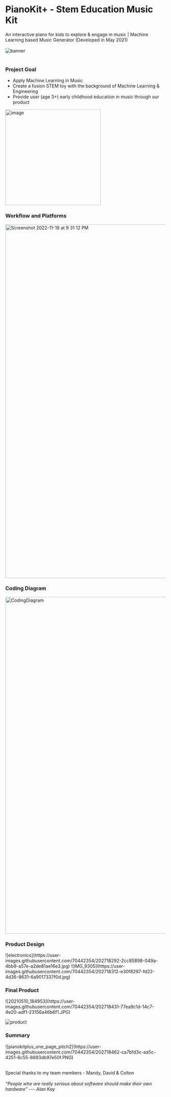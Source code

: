 # PianoKit+ - Stem Education Music Kit
An interactive piano for kids to explore & engage in music | Machine Learning based Music Generator (Developed in May 2021)
<br><br>
![banner](https://user-images.githubusercontent.com/70442354/202710242-745383c9-61d9-4cb7-979e-23f8b8df1caf.PNG)
<br><br>

<h3>Project Goal</h3>
<ul>
  <li>Apply Machine Learning in Music</li>
<li>Create a fusion STEM toy with the background of Machine Learning & Engineering</li>
<li>Provide user (age 3+) early childhood education in music through our product</li>
</ul>


<img width="300" alt="image" src="https://user-images.githubusercontent.com/70442354/202714034-bfcc0dcd-b509-4864-9ac5-10fb3aeae0db.png">

<h3>Workflow and Platforms</h3>
<img width="1107" alt="Screenshot 2022-11-18 at 9 31 12 PM" src="https://user-images.githubusercontent.com/70442354/202718268-172d88c1-18dc-408c-be05-e4a4463812d7.png">


<h3>Coding Diagram</h3>
<img width="1054" alt="CodingDiagram" src="https://user-images.githubusercontent.com/70442354/202718257-15d30e14-45c8-46e4-a838-940086d94f7d.png">

<h3>Product Design</h3>
![electronics](https://user-images.githubusercontent.com/70442354/202718292-2cc85898-049a-4bb9-a57e-a2de81ae16e3.jpg)
![IMG_9305](https://user-images.githubusercontent.com/70442354/202718312-e30f8297-fd22-4d36-8631-6a9017337f0d.jpg)

<h3>Final Product</h3>
![20210510_184953](https://user-images.githubusercontent.com/70442354/202718431-77ea9c1d-14c7-4e20-adf1-23156a46b6f1.JPG)

![product](https://user-images.githubusercontent.com/70442354/202718425-352af8fe-0094-4a20-b870-7e7165fc50a8.gif)

<h3>Summary</h3>
![pianokitplus_one_page_pitch2](https://user-images.githubusercontent.com/70442354/202718462-ca7bfd3c-aa5c-4251-8c55-8693db97e50f.PNG)


<br>Special thanks to my team members - Mandy, David & Colton
<br><br>
<i>“People who are really serious about software should make their own hardware” --- Alan Kay</i>
